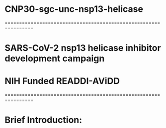 # CNP30-sgc-unc-nsp13-helicase
================================================================
# SARS-CoV-2 nsp13 helicase inhibitor development campaign
# NIH Funded READDI-AViDD
================================================================
# Brief Introduction:


